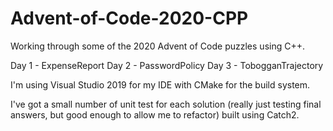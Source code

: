 # Advent-of-Code-2020-CPP

Working through some of the 2020 Advent of Code puzzles using C++.

Day 1 - ExpenseReport
Day 2 - PasswordPolicy
Day 3 - TobogganTrajectory

I'm using Visual Studio 2019 for my IDE with CMake for the build system. 

I've got a small number of unit test for each solution (really just testing final answers, but good enough to allow me to refactor) built using Catch2.
